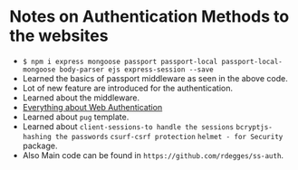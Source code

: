 # Notes on Authentication Methods to the websites

- `$ npm i express mongoose passport passport-local passport-local-mongoose body-parser ejs express-session --save`
- Learned the basics of passport middleware as seen in the above code.
- Lot of new feature are introduced for the authentication.
- Learned about the middleware.
- [Everything about Web Authentication](https://www.youtube.com/watch?v=i7of02icPyQ)
- Learned about `pug` template. 
- Learned about `client-sessions-to handle the sessions` `bcryptjs-hashing the passwords` `csurf-csrf protection` `helmet - for Security`  package.
- Also Main code can be found in `https://github.com/rdegges/ss-auth`.